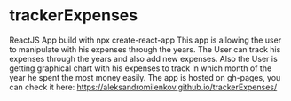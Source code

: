 # trackerExpenses
ReactJS App build with npx create-react-app
This app is allowing the user to manipulate with his expenses through the years. 
The User can track his expenses through the years and also add new expenses.
Also the User is getting graphical chart with his expenses to track in which month of the year he spent the most money easily.
The app is hosted on gh-pages, you can check it here: https://aleksandromilenkov.github.io/trackerExpenses/
